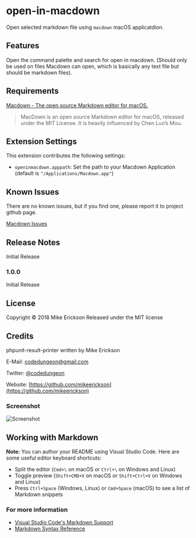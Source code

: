 # open-in-macdown

Open selected markdown file using `macdown` macOS applicatdion.

## Features

Open the command palette and search for open in macdown. (Should only be used on files Macdown can open, which is basically any text file but should be markdown files).



## Requirements

[Macdown - The open source Markdown editor for macOS.](https://macdown.uranusjr.com/)

> MacDown is an open source Markdown editor for macOS, released under the MIT License. It is heavily influenced by Chen Luo’s Mou.

## Extension Settings

This extension contributes the following settings:

* `openinmacdown.apppath`: Set the path to your Macdown Application (default is `"/Applications/Macdown.app"`)

## Known Issues

There are no known issues, but if you find one, please report it to project github page.

[Macdown Issues](https://github.com/mikeerickson/open-in-macdown/issues)

## Release Notes

Initial Release

### 1.0.0

Initial Release

## License

Copyright &copy; 2018 Mike Erickson
Released under the MIT license

## Credits

phpunit-result-printer written by Mike Erickson

E-Mail: [codedungeon@gmail.com](mailto:codedungeon@gmail.com)

Twitter: [@codedungeon](http://twitter.com/codedungeon)

Website: [https://github.com/mikeerickson](https://github.com/mikeerickson)

### Screenshot

![Screenshot](https://raw.githubusercontent.com/mikeerickson/phpunit-pretty-result-printer/master/sample.png)


## Working with Markdown

**Note:** You can author your README using Visual Studio Code.  Here are some useful editor keyboard shortcuts:

* Split the editor (`Cmd+\` on macOS or `Ctrl+\` on Windows and Linux)
* Toggle preview (`Shift+CMD+V` on macOS or `Shift+Ctrl+V` on Windows and Linux)
* Press `Ctrl+Space` (Windows, Linux) or `Cmd+Space` (macOS) to see a list of Markdown snippets

### For more information

* [Visual Studio Code's Markdown Support](http://code.visualstudio.com/docs/languages/markdown)
* [Markdown Syntax Reference](https://help.github.com/articles/markdown-basics/)
